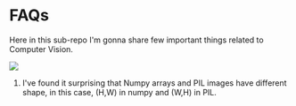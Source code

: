 # FAQs

Here in this sub-repo I'm gonna share few important things related to Computer Vision. 

![](https://i.pinimg.com/originals/07/40/20/074020eefceeef41b251dd257239ada3.jpg)

1. I've found it surprising that Numpy arrays and PIL images have different shape, in this case, (H,W) in numpy and (W,H) in PIL.

